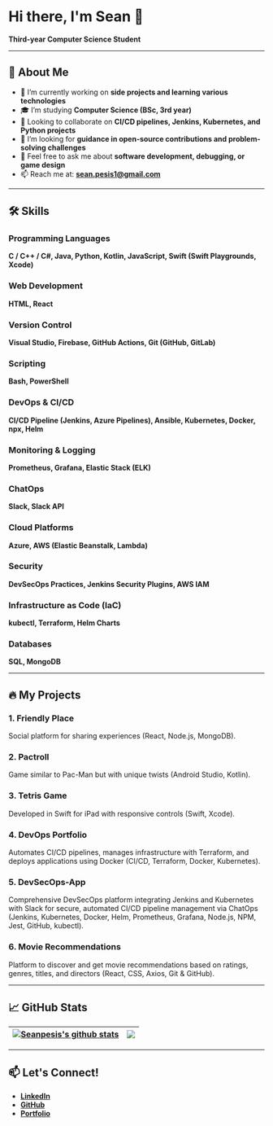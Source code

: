 # Hi there, I'm Sean 👋  
**Third-year Computer Science Student**

---

## 🚀 About Me

- 🔭 I’m currently working on **side projects and learning various technologies**  
- 🎓 I’m studying **Computer Science (BSc, 3rd year)**  
- 👀 Looking to collaborate on **CI/CD pipelines, Jenkins, Kubernetes, and Python projects**  
- 🤔 I’m looking for **guidance in open-source contributions and problem-solving challenges**  
- 💬 Feel free to ask me about **software development, debugging, or game design**  
- 📫 Reach me at: **[sean.pesis1@gmail.com](mailto:sean.pesis1@gmail.com)**  

---

## 🛠 Skills

### Programming Languages  
**C / C++ / C#, Java, Python, Kotlin, JavaScript, Swift (Swift Playgrounds, Xcode)**  

### Web Development  
**HTML, React**  

### Version Control  
**Visual Studio, Firebase, GitHub Actions, Git (GitHub, GitLab)**  

### Scripting  
**Bash, PowerShell**  

### DevOps & CI/CD  
**CI/CD Pipeline (Jenkins, Azure Pipelines), Ansible, Kubernetes, Docker, npx, Helm**  

### Monitoring & Logging  
**Prometheus, Grafana, Elastic Stack (ELK)**  

### ChatOps  
**Slack, Slack API**  

### Cloud Platforms  
**Azure, AWS (Elastic Beanstalk, Lambda)**  

### Security  
**DevSecOps Practices, Jenkins Security Plugins, AWS IAM**  

### Infrastructure as Code (IaC)  
**kubectl, Terraform, Helm Charts**  

### Databases  
**SQL, MongoDB**

---

## 🔥 My Projects  

### 1. Friendly Place  
Social platform for sharing experiences (React, Node.js, MongoDB).  

### 2. Pactroll  
Game similar to Pac-Man but with unique twists (Android Studio, Kotlin).  

### 3. Tetris Game  
Developed in Swift for iPad with responsive controls (Swift, Xcode).  

### 4. DevOps Portfolio  
Automates CI/CD pipelines, manages infrastructure with Terraform, and deploys applications using Docker (CI/CD, Terraform, Docker, Kubernetes).  

### 5. DevSecOps-App  
Comprehensive DevSecOps platform integrating Jenkins and Kubernetes with Slack for secure, automated CI/CD pipeline management via ChatOps (Jenkins, Kubernetes, Docker, Helm, Prometheus, Grafana, Node.js, NPM, Jest, GitHub, kubectl).  

### 6. Movie Recommendations  
Platform to discover and get movie recommendations based on ratings, genres, titles, and directors (React, CSS, Axios, Git & GitHub).  

---

## 📈 GitHub Stats  

| <a href="https://github.com/Seanpesis/github-readme-stats"><img align="center" src="https://github-readme-stats.vercel.app/api?username=Seanpesis&show_icons=true&include_all_commits=true&theme=buefy&hide_border=true" alt="Seanpesis's github stats" /></a> | <a href="https://github.com/Seanpesis/github-readme-stats"><img align="center" src="https://github-readme-stats.vercel.app/api/top-langs/?username=Seanpesis&layout=compact&theme=buefy&hide_border=true" /></a> |
| ------------- | ------------- |

---

## 📫 Let's Connect!  

- **[LinkedIn](https://www.linkedin.com/in/sean-pesis-28b3b0225/)**  
- **[GitHub](https://github.com/Seanpesis)**  
- **[Portfolio](https://seanpesis.netlify.app/)**  

